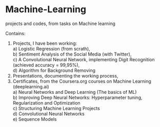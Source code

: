 # Machine-Learning
projects and codes, from tasks on Machine learning

Contains:
1. Projects, I have been working:
<br/>a) Logistic Regression (from scrath),
<br/>b) Sentiment Analysis of the Social Media (with Twitter),
<br/>c) A Convolutional Neural Network, implementing Digit Recognition (achieved accuracy = 99,95%),
<br/>d) Algorithm for Background Removing
2. Presentations, documenting the working process,
3. Certificates, from the Coursera.org courses on Machine Learning (deeplearning.ai)
<br/>a) Neural Networks and Deep Learning (The basics of ML)
<br/>b) Improving Deep Neural Networks: Hyperparameter tuning, Regularization and Optimization
<br/>c) Structuring Machine Learning Projects
<br/>d) Convolutional Neural Networks
<br/>e) Sequence Models
